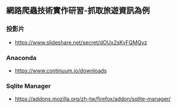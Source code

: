 ## 網路爬蟲技術實作研習-抓取旅遊資訊為例

### 投影片
- https://www.slideshare.net/secret/dOUx2sKvFQMQvz

### Anaconda
- https://www.continuum.io/downloads

### Sqlite Manager
- https://addons.mozilla.org/zh-tw/firefox/addon/sqlite-manager/
